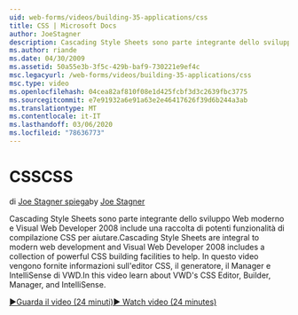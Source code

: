 ```yaml
---
uid: web-forms/videos/building-35-applications/css
title: CSS | Microsoft Docs
author: JoeStagner
description: Cascading Style Sheets sono parte integrante dello sviluppo Web moderno e Visual Web Developer 2008 include una raccolta di potenti funzionalità di compilazione CSS per aiutare...
ms.author: riande
ms.date: 04/30/2009
ms.assetid: 50a55e3b-3f5c-429b-baf9-730221e9ef4c
msc.legacyurl: /web-forms/videos/building-35-applications/css
msc.type: video
ms.openlocfilehash: 04cea82af810f08e1d425fcbf3d3c2639fbc3775
ms.sourcegitcommit: e7e91932a6e91a63e2e46417626f39d6b244a3ab
ms.translationtype: MT
ms.contentlocale: it-IT
ms.lasthandoff: 03/06/2020
ms.locfileid: "78636773"
---
```

# <a name="css"></a><span data-ttu-id="a20be-103">CSS</span><span class="sxs-lookup"><span data-stu-id="a20be-103">CSS</span></span>

<span data-ttu-id="a20be-104">di [Joe Stagner spiega](https://github.com/JoeStagner)</span><span class="sxs-lookup"><span data-stu-id="a20be-104">by [Joe Stagner](https://github.com/JoeStagner)</span></span>

<span data-ttu-id="a20be-105">Cascading Style Sheets sono parte integrante dello sviluppo Web moderno e Visual Web Developer 2008 include una raccolta di potenti funzionalità di compilazione CSS per aiutare.</span><span class="sxs-lookup"><span data-stu-id="a20be-105">Cascading Style Sheets are integral to modern web development and Visual Web Developer 2008 includes a collection of powerful CSS building facilities to help.</span></span> <span data-ttu-id="a20be-106">In questo video vengono fornite informazioni sull'editor CSS, il generatore, il Manager e IntelliSense di VWD.</span><span class="sxs-lookup"><span data-stu-id="a20be-106">In this video learn about VWD's CSS Editor, Builder, Manager, and IntelliSense.</span></span>

[<span data-ttu-id="a20be-107">&#9654;Guarda il video (24 minuti)</span><span class="sxs-lookup"><span data-stu-id="a20be-107">&#9654; Watch video (24 minutes)</span></span>](https://channel9.msdn.com/Blogs/ASP-NET-Site-Videos/css)
